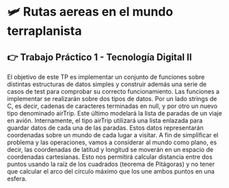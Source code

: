 # 🛩️ Rutas aereas en el mundo terraplanista
## 👉 Trabajo Práctico 1 - Tecnología Digital II

El objetivo de este TP es implementar un conjunto de funciones sobre distintas estructuras de datos simples y construir además una serie de casos de test para comprobar su correcto funcionamiento. Las funciones a implementar se realizarán sobre dos tipos de datos. Por un lado strings de C, es decir, cadenas de caracteres terminadas en null, y por otro un nuevo tipo denominado airTrip. Este último modelará la lista de paradas de un viaje en avión. Internamente, el tipo airTrip utilizará una lista enlazada para guardar datos de cada una de las paradas. Estos datos representarán coordenadas sobre un mundo de cada lugar a visitar. 
A fin de simplificar el problema y las operaciones, vamos a considerar al mundo como plano, es decir, las coordenadas de latitud y longitud se moverán en un espacio de coordenadas cartesianas.
Esto nos permitirá calcular distancia entre dos puntos usando la raíz de los cuadrados (teorema de Pitágoras) y no tener que calcular el arco del círculo máximo que los une ambos puntos en una esfera.
